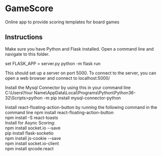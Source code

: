 # GameScore
Online app to provide scoring templates for board games

## Instructions
Make sure you have Python and Flask installed.  Open a command line and navigate to this folder.

set FLASK_APP = server.py
python -m flask run

This should set up a server on port 5000.  To connect to the server, you can open a web browser and connect to localhost:5000/

Install the Mysql Connector by using this in your command line
C:\Users\Your Name\AppData\Local\Programs\Python\Python36-32\Scripts>python -m pip install mysql-connector-python

Install react-floating-action-button by running the following command in the command line
npm install react-floating-action-button  
npm install -S react-toasts  
Install for Async Scoring:  
npm install socket.io --save  
pip install flask-socketio  
npm install js-cookie --save  
npm install socket.io-client  
npm install qrcode.react  
